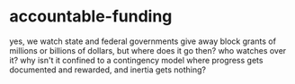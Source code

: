 # accountable-funding
yes, we watch state and federal governments give away block grants of millions or billions of dollars, but where does it go then? who watches over it? why isn't it confined to a contingency model where progress gets documented and rewarded, and inertia gets nothing?
